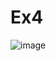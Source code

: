 # Ex4

![image](https://user-images.githubusercontent.com/74601548/148459207-2460d531-4c9c-470b-a6d0-4b9f93123a0e.png)
